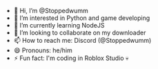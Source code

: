 - 👋 Hi, I’m @Stoppedwumm
- 👀 I’m interested in Python and game developing
- 🌱 I’m currently learning NodeJS
- 💞️ I’m looking to collaborate on my downloader
- 📫 How to reach me: Discord (@Stoppedwumm)
- 😄 Pronouns: he/him
- ⚡ Fun fact: I'm coding in Roblox Studio 💀

<!---
Stoppedwumm/Stoppedwumm is a ✨ special ✨ repository because its `README.md` (this file) appears on your GitHub profile.
You can click the Preview link to take a look at your changes.
--->
